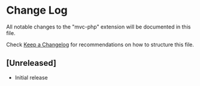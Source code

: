 # Change Log

All notable changes to the "mvc-php" extension will be documented in this file.

Check [Keep a Changelog](http://keepachangelog.com/) for recommendations on how to structure this file.

## [Unreleased]

- Initial release
